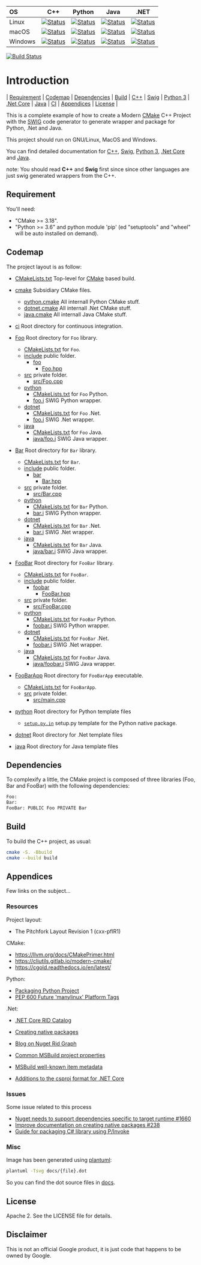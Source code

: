 | OS     | C++ | Python | Java | .NET |
|:-------|-----|--------|------|------|
| Linux  | [![Status][cpp_linux_svg]][cpp_linux_link] | [![Status][python_linux_svg]][python_linux_link] | [![Status][java_linux_svg]][java_linux_link] | [![Status][dotnet_linux_svg]][dotnet_linux_link] |
| macOS  | [![Status][cpp_macos_svg]][cpp_macos_link] | [![Status][python_macos_svg]][python_macos_link] | [![Status][java_macos_svg]][java_macos_link] | [![Status][dotnet_macos_svg]][dotnet_macos_link] |
| Windows | [![Status][cpp_windows_svg]][cpp_windows_link] | [![Status][python_windows_svg]][python_windows_link] | [![Status][java_windows_svg]][java_windows_link] | [![Status][dotnet_windows_svg]][dotnet_windows_link] |


[cpp_linux_svg]: https://github.com/Mizux/cmake-swig/actions/workflows/amd64_linux_cpp.yml/badge.svg
[cpp_linux_link]: https://github.com/Mizux/cmake-swig/actions/workflows/amd64_linux_cpp.yml
[dotnet_linux_svg]: https://github.com/Mizux/cmake-swig/actions/workflows/amd64_linux_dotnet.yml/badge.svg
[dotnet_linux_link]: https://github.com/Mizux/cmake-swig/actions/workflows/amd64_linux_dotnet.yml
[java_linux_svg]: https://github.com/Mizux/cmake-swig/actions/workflows/amd64_linux_java.yml/badge.svg
[java_linux_link]: https://github.com/Mizux/cmake-swig/actions/workflows/amd64_linux_java.yml
[python_linux_svg]: https://github.com/Mizux/cmake-swig/actions/workflows/amd64_linux_python.yml/badge.svg
[python_linux_link]: https://github.com/Mizux/cmake-swig/actions/workflows/amd64_linux_python.yml

[cpp_macos_svg]: https://github.com/Mizux/cmake-swig/actions/workflows/amd64_macos_cpp.yml/badge.svg
[cpp_macos_link]: https://github.com/Mizux/cmake-swig/actions/workflows/amd64_macos_cpp.yml
[dotnet_macos_svg]: https://github.com/Mizux/cmake-swig/actions/workflows/amd64_macos_dotnet.yml/badge.svg
[dotnet_macos_link]: https://github.com/Mizux/cmake-swig/actions/workflows/amd64_macos_dotnet.yml
[java_macos_svg]: https://github.com/Mizux/cmake-swig/actions/workflows/amd64_macos_java.yml/badge.svg
[java_macos_link]: https://github.com/Mizux/cmake-swig/actions/workflows/amd64_macos_java.yml
[python_macos_svg]: https://github.com/Mizux/cmake-swig/actions/workflows/amd64_macos_python.yml/badge.svg
[python_macos_link]: https://github.com/Mizux/cmake-swig/actions/workflows/amd64_macos_python.yml

[cpp_windows_svg]: https://github.com/Mizux/cmake-swig/actions/workflows/amd64_windows_cpp.yml/badge.svg
[cpp_windows_link]: https://github.com/Mizux/cmake-swig/actions/workflows/amd64_windows_cpp.yml
[dotnet_windows_svg]: https://github.com/Mizux/cmake-swig/actions/workflows/amd64_windows_dotnet.yml/badge.svg
[dotnet_windows_link]: https://github.com/Mizux/cmake-swig/actions/workflows/amd64_windows_dotnet.yml
[java_windows_svg]: https://github.com/Mizux/cmake-swig/actions/workflows/amd64_windows_java.yml/badge.svg
[java_windows_link]: https://github.com/Mizux/cmake-swig/actions/workflows/amd64_windows_java.yml
[python_windows_svg]: https://github.com/Mizux/cmake-swig/actions/workflows/amd64_windows_python.yml/badge.svg
[python_windows_link]: https://github.com/Mizux/cmake-swig/actions/workflows/amd64_windows_python.yml

[![Build Status][amd64_docker_status]][amd64_docker_link]

[amd64_docker_status]: https://github.com/Mizux/cmake-swig/actions/workflows/amd64_docker.yml/badge.svg
[amd64_docker_link]: https://github.com/Mizux/cmake-swig/actions/workflows/amd64_docker.yml

# Introduction
<nav for="project"> |
<a href="#requirement">Requirement</a> |
<a href="#codemap">Codemap</a> |
<a href="#dependencies">Dependencies</a> |
<a href="#build">Build</a> |
<a href="docs/cpp.md">C++</a> |
<a href="docs/swig.md">Swig</a> |
<a href="docs/python.md">Python 3</a> |
<a href="docs/dotnet.md">.Net Core</a> |
<a href="docs/java.md">Java</a> |
<a href="ci/README.md">CI</a> |
<a href="#appendices">Appendices</a> |
<a href="#license">License</a> |
</nav>

This is a complete example of how to create a Modern [CMake](https://cmake.org/) C++ Project
with the [SWIG](http://www.swig.org) code generator to generate wrapper and package for Python, .Net and Java.  

This project should run on GNU/Linux, MacOS and Windows.

You can find detailed documentation for [C++](docs/cpp.md), [Swig](docs/swig.md),
[Python 3](docs/python.md), [.Net Core](docs/dotnet.md) and [Java](docs/java.md).

note: You should read **C++** and **Swig** first since since other languages are
just swig generated wrappers from the C++.

## Requirement

You'll need:

* "CMake >= 3.18".
* "Python >= 3.6" and python module 'pip' (ed "setuptools" and "wheel" will be
 auto installed on demand).

## Codemap

The project layout is as follow:

* [CMakeLists.txt](CMakeLists.txt) Top-level for [CMake](https://cmake.org/cmake/help/latest/) based build.
* [cmake](cmake) Subsidiary CMake files.
  * [python.cmake](cmake/python.cmake) All internall Python CMake stuff.
  * [dotnet.cmake](cmake/dotnet.cmake) All internall .Net CMake stuff.
  * [java.cmake](cmake/java.cmake) All internall Java CMake stuff.

* [ci](ci) Root directory for continuous integration.

* [Foo](Foo) Root directory for `Foo` library.
  * [CMakeLists.txt](Foo/CMakeLists.txt) for `Foo`.
  * [include](Foo/include) public folder.
    * [foo](Foo/include/foo)
      * [Foo.hpp](Foo/include/foo/Foo.hpp)
  * [src](Foo/src) private folder.
    * [src/Foo.cpp](Foo/src/Foo.cpp)
  * [python](Foo/python)
    * [CMakeLists.txt](Foo/python/CMakeLists.txt) for `Foo` Python.
    * [foo.i](Foo/python/foo.i) SWIG Python wrapper.
  * [dotnet](Foo/dotnet)
    * [CMakeLists.txt](Foo/dotnet/CMakeLists.txt) for `Foo` .Net.
    * [foo.i](Foo/dotnet/foo.i) SWIG .Net wrapper.
  * [java](Foo/java)
    * [CMakeLists.txt](Foo/java/CMakeLists.txt) for `Foo` Java.
    * [java/foo.i](Foo/java/foo.i) SWIG Java wrapper.
* [Bar](Bar) Root directory for `Bar` library.
  * [CMakeLists.txt](Bar/CMakeLists.txt) for `Bar`.
  * [include](Bar/include) public folder.
    * [bar](Bar/include/bar)
      * [Bar.hpp](Bar/include/bar/Bar.hpp)
  * [src](Bar/src) private folder.
    * [src/Bar.cpp](Bar/src/Bar.cpp)
  * [python](Bar/python)
    * [CMakeLists.txt](Bar/python/CMakeLists.txt) for `Bar` Python.
    * [bar.i](Bar/python/bar.i) SWIG Python wrapper.
  * [dotnet](Bar/dotnet)
    * [CMakeLists.txt](Bar/dotnet/CMakeLists.txt) for `Bar` .Net.
    * [bar.i](Bar/dotnet/bar.i) SWIG .Net wrapper.
  * [java](Bar/java)
    * [CMakeLists.txt](Bar/java/CMakeLists.txt) for `Bar` Java.
    * [java/bar.i](Bar/java/bar.i) SWIG Java wrapper.
* [FooBar](FooBar) Root directory for `FooBar` library.
  * [CMakeLists.txt](FooBar/CMakeLists.txt) for `FooBar`.
  * [include](FooBar/include) public folder.
    * [foobar](FooBar/include/foobar)
      * [FooBar.hpp](FooBar/include/foobar/FooBar.hpp)
  * [src](FooBar/src) private folder.
    * [src/FooBar.cpp](FooBar/src/FooBar.cpp)
  * [python](FooBar/python)
    * [CMakeLists.txt](FooBar/python/CMakeLists.txt) for `FooBar` Python.
    * [foobar.i](FooBar/python/foobar.i) SWIG Python wrapper.
  * [dotnet](FooBar/dotnet)
    * [CMakeLists.txt](FooBar/dotnet/CMakeLists.txt) for `FooBar` .Net.
    * [foobar.i](FooBar/dotnet/foobar.i) SWIG .Net wrapper.
  * [java](FooBar/java)
    * [CMakeLists.txt](FooBar/java/CMakeLists.txt) for `FooBar` Java.
    * [java/foobar.i](FooBar/java/foobar.i) SWIG Java wrapper.
* [FooBarApp](FooBarApp) Root directory for `FooBarApp` executable.
  * [CMakeLists.txt](FooBarApp/CMakeLists.txt) for `FooBarApp`.
  * [src](FooBarApp/src) private folder.
    * [src/main.cpp](FooBarApp/src/main.cpp)

* [python](python) Root directory for Python template files
  * [`setup.py.in`](python/setup.py.in) setup.py template for the Python native package.
* [dotnet](dotnet) Root directory for .Net template files
* [java](java) Root directory for Java template files

## Dependencies
To complexify a little, the CMake project is composed of three libraries (Foo, Bar and FooBar)
with the following dependencies:  
```sh
Foo:
Bar:
FooBar: PUBLIC Foo PRIVATE Bar
```

## Build
To build the C++ project, as usual:
```sh
cmake -S. -Bbuild
cmake --build build
```

## Appendices

Few links on the subject...

### Resources
Project layout:
* The Pitchfork Layout Revision 1 (cxx-pflR1)

CMake:
* https://llvm.org/docs/CMakePrimer.html
* https://cliutils.gitlab.io/modern-cmake/
* https://cgold.readthedocs.io/en/latest/

Python:
* [Packaging Python Project](https://packaging.python.org/tutorials/packaging-projects/)
* [PEP 600  Future 'manylinux' Platform Tags](https://www.python.org/dev/peps/pep-0600/)

.Net:
* [.NET Core RID Catalog](https://docs.microsoft.com/en-us/dotnet/core/rid-catalog)
* [Creating native packages](https://docs.microsoft.com/en-us/nuget/create-packages/native-packages)
* [Blog on Nuget Rid Graph](https://natemcmaster.com/blog/2016/05/19/nuget3-rid-graph/)

* [Common MSBuild project properties](https://docs.microsoft.com/en-us/visualstudio/msbuild/common-msbuild-project-properties?view=vs-2017)
* [MSBuild well-known item metadata](https://docs.microsoft.com/en-us/visualstudio/msbuild/msbuild-well-known-item-metadata?view=vs-2017)
* [Additions to the csproj format for .NET Core](https://docs.microsoft.com/en-us/dotnet/core/tools/csproj)

### Issues

Some issue related to this process
* [Nuget needs to support dependencies specific to target runtime #1660](https://github.com/NuGet/Home/issues/1660)
* [Improve documentation on creating native packages #238](https://github.com/NuGet/docs.microsoft.com-nuget/issues/238)
* [Guide for packaging C# library using P/Invoke](https://github.com/NuGet/Home/issues/8623)

### Misc
Image has been generated using [plantuml](http://plantuml.com/):
```bash
plantuml -Tsvg docs/{file}.dot
```
So you can find the dot source files in [docs](docs).

## License

Apache 2. See the LICENSE file for details.

## Disclaimer

This is not an official Google product, it is just code that happens to be
owned by Google.
